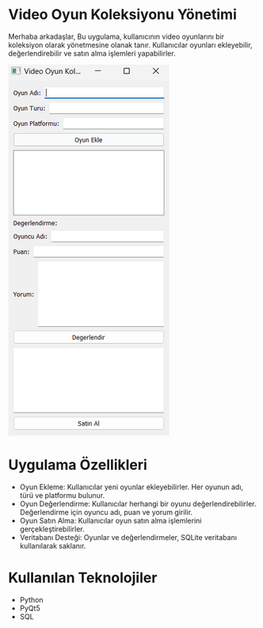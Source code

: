 <h1>Video Oyun Koleksiyonu Yönetimi</h1>

<p>Merhaba arkadaşlar, Bu uygulama, kullanıcının video oyunlarını bir koleksiyon olarak yönetmesine olanak tanır. Kullanıcılar oyunları ekleyebilir, değerlendirebilir ve satın alma işlemleri yapabilirler.</p>

<img src="https://github.com/RedFoster548/Video-Oyun-Koleksiyonu-Yonetimi/raw/master/Ekran%20g%C3%B6r%C3%BCnt%C3%BCs%C3%BC%202024-05-06%20122025.png" />

<h1>Uygulama Özellikleri</h1>

<ul>
  <li>Oyun Ekleme: Kullanıcılar yeni oyunlar ekleyebilirler. Her oyunun adı, türü ve platformu bulunur.</li>
  <li>Oyun Değerlendirme: Kullanıcılar herhangi bir oyunu değerlendirebilirler. Değerlendirme için oyuncu adı, puan ve yorum girilir.</li>
  <li>Oyun Satın Alma: Kullanıcılar oyun satın alma işlemlerini gerçekleştirebilirler.</li>
  <li>Veritabanı Desteği: Oyunlar ve değerlendirmeler, SQLite veritabanı kullanılarak saklanır.</li>
</ul>

<h1>Kullanılan Teknolojiler</h1>

<ul>
  <li>Python</li>
  <li>PyQt5</li>
  <li>SQL</li>
</ul>

